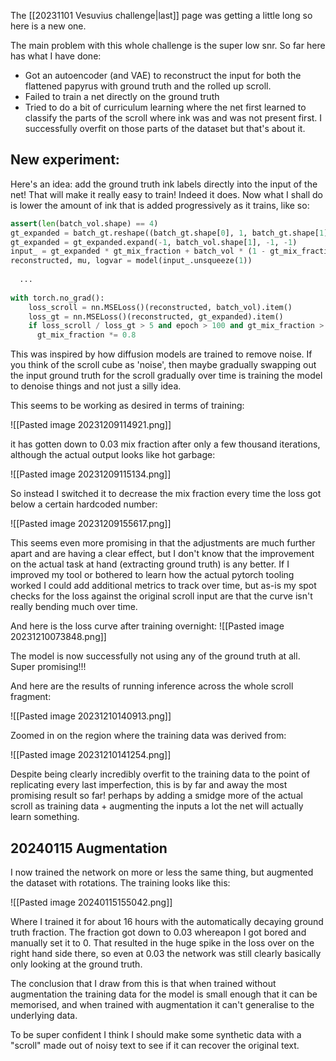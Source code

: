 The [[20231101 Vesuvius challenge|last]] page was getting a little long so here is a new one.

The main problem with this whole challenge is the super low snr. So far here has what I have done:
- Got an autoencoder (and VAE) to reconstruct the input for both the flattened papyrus with ground truth and the rolled up scroll.
- Failed to train a net directly on the ground truth
- Tried to do a bit of curriculum learning where the net first learned to classify the parts of the scroll where ink was and was not present first. I successfully overfit on those parts of the dataset but that's about it.

## New experiment:
Here's an idea: add the ground truth ink labels directly into the input of the net! That will make it really easy to train!
Indeed it does. Now what I shall do is lower the amount of ink that is added progressively as it trains, like so:
```python
assert(len(batch_vol.shape) == 4)
gt_expanded = batch_gt.reshape((batch_gt.shape[0], 1, batch_gt.shape[1], batch_gt.shape[2]))
gt_expanded = gt_expanded.expand(-1, batch_vol.shape[1], -1, -1) 
input_ = gt_expanded * gt_mix_fraction + batch_vol * (1 - gt_mix_fraction)
reconstructed, mu, logvar = model(input_.unsqueeze(1))
  
  ...
  
with torch.no_grad():
	loss_scroll = nn.MSELoss()(reconstructed, batch_vol).item()
	loss_gt = nn.MSELoss()(reconstructed, gt_expanded).item()
	if loss_scroll / loss_gt > 5 and epoch > 100 and gt_mix_fraction > 0:
	  gt_mix_fraction *= 0.8

```

This was inspired by how diffusion models are trained to remove noise. If you think of the scroll cube as 'noise', then maybe gradually swapping out the input ground truth for the scroll gradually over time is training the model to denoise things and not just a silly idea.

This seems to be working as desired in terms of training:

![[Pasted image 20231209114921.png]]

it has gotten down to 0.03 mix fraction after only a few thousand iterations, although the actual output looks like hot garbage:

![[Pasted image 20231209115134.png]]

So instead I switched it to decrease the mix fraction every time the loss got below a certain hardcoded number:

![[Pasted image 20231209155617.png]]

This seems even more promising in that the adjustments are much further apart and are having a clear effect, but I don't know that the improvement on the actual task at hand (extracting ground truth) is any better. If I improved my tool or bothered to learn how the actual pytorch tooling worked I could add additional metrics to track over time, but as-is my spot checks for the loss against the original scroll input are that the curve isn't really bending much over time.

And here is the loss curve after training overnight:
![[Pasted image 20231210073848.png]]

The model is now successfully not using any of the ground truth at all. Super promising!!!

And here are the results of running inference across the whole scroll fragment:

![[Pasted image 20231210140913.png]]

Zoomed in on the region where the training data was derived from:

![[Pasted image 20231210141254.png]]

Despite being clearly incredibly overfit to the training data to the point of replicating every last imperfection, this is by far and away the most promising result so far!
perhaps by adding a smidge more of the actual scroll as training data + augmenting the inputs a lot the net will actually learn something.

## 20240115 Augmentation
I now trained the network on more or less the same thing, but augmented the dataset with rotations. The training looks like this:

![[Pasted image 20240115155042.png]]


Where I trained it for about 16 hours with the automatically decaying ground truth fraction. The fraction got down to 0.03 whereapon I got bored and manually set it to 0. That resulted in the huge spike in the loss over on the right hand side there, so even at 0.03 the network was still clearly basically only looking at the ground truth.

The conclusion that I draw from this is that when trained without augmentation the training data for the model is small enough that it can be memorised, and when trained with augmentation it can't generalise to the underlying data.

To be super confident I think I should make some synthetic data with a "scroll" made out of noisy text to see if it can recover the original text.
